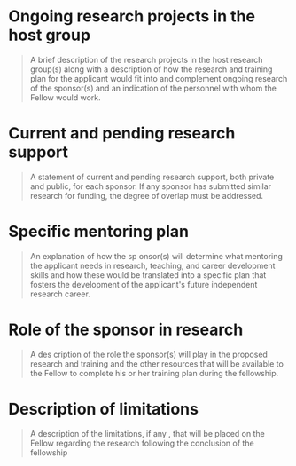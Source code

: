 # Ongoing research projects in the host group

> A brief description of the research projects in the host research group(s) along with a description of how the research and training plan for the applicant would fit into and complement ongoing research of the sponsor(s)  and an indication of the personnel with whom the Fellow would work.

# Current and pending research support

> A statement of current and pending research support, both private and public, for each 
sponsor. If any sponsor has submitted similar research for funding, the degree of overlap must 
be addressed.

# Specific mentoring plan

> An explanation of how the sp
onsor(s) will determine what mentoring the applicant needs in 
research, teaching, and career development skills and how these would be translated into a 
specific plan that fosters the development of the applicant's future independent research 
career.

# Role of the sponsor in research

> A  des
cription of the role the sponsor(s) will play in the proposed research and training and the 
other resources that will be available to the Fellow to complete his or her training plan during 
the fellowship.

# Description of limitations

> A description of the limitations, if any
,
that will
be placed on the Fellow regarding the 
research following
the conclusion of
the fellowship
